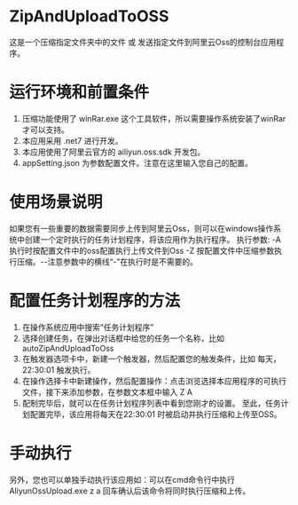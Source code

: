 # ZipAndUploadToOSS
这是一个压缩指定文件夹中的文件 或 发送指定文件到阿里云Oss的控制台应用程序。

# 运行环境和前置条件
1. 压缩功能使用了 winRar.exe 这个工具软件，所以需要操作系统安装了winRar才可以支持。
2. 本应用采用 .net7 进行开发。
3. 本应用使用了阿里云官方的 ailiyun.oss.sdk 开发包。
4. appSetting.json 为参数配置文件。注意在这里输入您自己的配置。

# 使用场景说明
如果您有一些重要的数据需要同步上传到阿里云Oss，则可以在windows操作系统中创建一个定时执行的任务计划程序，将该应用作为执行程序。 
执行参数: -A 执行时按配置文件中的oss配置执行上传文件到Oss -Z 按配置文件中压缩参数执行压缩。--注意参数中的横线“-”在执行时是不需要的。

# 配置任务计划程序的方法
1. 在操作系统应用中搜索“任务计划程序”
2. 选择创建任务，在弹出对话框中给您的任务一个名称，比如 autoZipAndUploadToOss
3. 在触发器选项卡中，新建一个触发器，然后配置您的触发条件，比如 每天，22:30:01 触发执行。
4. 在操作选择卡中新建操作，然后配置操作：点击浏览选择本应用程序的可执行文件，接下来添加参数，在参数文本框中输入 Z A
5. 配制完毕后，就可以在任务计划程序列表中看到您刚才的设置。 至此，任务计划配置完毕，该应用将每天在22:30:01 时被启动并执行压缩和上传至OSS。

# 手动执行
另外，您也可以单独手动执行该应用如：可以在cmd命令行中执行 AliyunOssUpload.exe z a 回车确认后该命令将同时执行压缩和上传。
